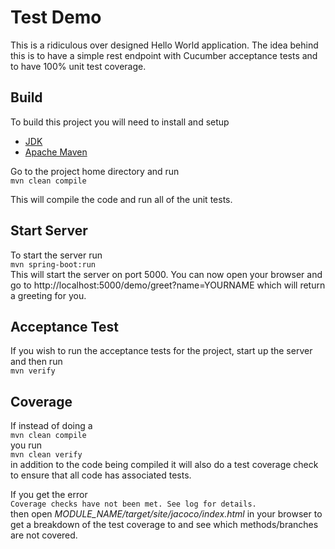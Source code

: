 Test Demo
===

This is a ridiculous over designed Hello World application. The idea behind this
is to have a simple rest endpoint with Cucumber acceptance tests and to have 100%
unit test coverage.

Build
---
To build this project you will need to install and setup
- [JDK](http://openjdk.java.net/install/)
- [Apache Maven](https://maven.apache.org/install.html)

Go to the project home directory and run  
```mvn clean compile```

This will compile the code and run all of the unit tests.

Start Server
---
To start the server run  
```mvn spring-boot:run```  
This will start the server on port 5000. You can now open your browser and go to
http://localhost:5000/demo/greet?name=YOURNAME
which will return a greeting for you.

Acceptance Test
---
If you wish to run the acceptance tests for the project, start up the server and then run  
```mvn verify```

Coverage
---
If instead of doing a  
```mvn clean compile```  
you run  
```mvn clean verify```  
in addition to the code being compiled it will also do a test coverage check to ensure that all code has associated tests.

If you get the error  
```Coverage checks have not been met. See log for details.```  
then open *MODULE_NAME/target/site/jacoco/index.html* in your browser to get a breakdown
of the test coverage to and see which methods/branches are not covered.

